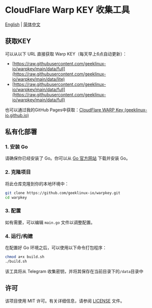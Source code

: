 # CloudFlare Warp KEY 收集工具

[English](README.md) | [简体中文](README_CN.md)

## 获取KEY

可以从以下 URL 直接获取 Warp KEY（每天早上6点自动更新）：

- [https://raw.githubusercontent.com/geeklinux-io/warpkey/main/data/full](https://raw.githubusercontent.com/geeklinux-io/warpkey/main/data/lite)
- [https://raw.githubusercontent.com/geeklinux-io/warpkey/main/data/full](https://raw.githubusercontent.com/geeklinux-io/warpkey/main/data/full)

也可以通过我的GitHub Pages中获取：[CloudFlare WARP Key (geeklinux-io.github.io)](https://geeklinux-io.github.io/warpkey/)



## 私有化部署

### 1. 安装 Go

请确保你已经安装了 Go。你可以从 [Go 官方网站](https://golang.org/dl/) 下载并安装 Go。

### 2. 克隆项目

将此仓库克隆到你的本地环境中：

```bash
git clone https://github.com/geeklinux-io/warpkey.git
cd warpkey
```

### 3. 配置

如有需要，可以编辑 `main.go` 文件以调整配置。

### 4. 运行/构建

在配置好 Go 环境之后，可以使用以下命令打包程序：

```bash
chmod a+x build.sh
./build.sh
```

该工具将从 Telegram 收集密钥，并将其保存在当前目录下的`/data`目录中

## 许可

该项目使用 MIT 许可。有关详细信息，请参阅 [LICENSE](LICENSE) 文件。

